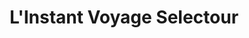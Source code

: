 ---
title: "L'Instant Voyage Selectour"
url: /moissac/linstant-voyage-selectour/
shop: agence de voyage
---